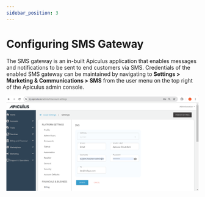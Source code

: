 ```yaml
---
sidebar_position: 3
---
```

# Configuring SMS Gateway

The SMS gateway is an in-built Apiculus application that enables messages and notifications to be sent to end customers via SMS. Credentials of the enabled SMS gateway can be maintained by navigating to **Settings > Marketing & Communications > SMS** from the user menu on the top right of the Apiculus admin console.

![Configuring SMS Gateway](img/ConfiguringSMSGateway.png)

